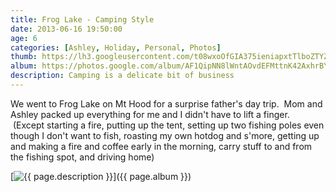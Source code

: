 ```yaml
---
title: Frog Lake - Camping Style
date: 2013-06-16 19:50:00
age: 6
categories: [Ashley, Holiday, Personal, Photos]
thumb: https://lh3.googleusercontent.com/t08wxoOfGIA375ieniapxtTlboZTYZFHQvKz8DB2M1u3AwNQdPH3lEpFnxJl1Rs4fTmsK3PzlzG83QqgxscsusMbJY7qE-wcVvbGm5XKfoo-cQQmjZqoQhwMBlP2i8e1MxZ8OFQesDEP3y_zL5eNNv-E5NuySYLgcfDRDCdZ61nhkGeFRs_mws4tJ3gRKYE5MefKAyW8VtGgUETLY2MuOE4jt9y0GHxF7I_dy6ZYxwM55amw4v0F5Fqbm3oKL50IAlY45JFe7mxLySVmqmEZQi-gFdEZLuxbUjbjJQaAbCSDf5ZHe3PISTBytk78fql8dAesMAGQp18GJPOtNagulCl85FVxjAM9TTz5-fLbWj_VD4SUUVudj1XBcGPjGJQiIz3lkdeR1ZnBxxho6-qshlu2XuYmFZ1Hxla72YokOF2KAM8vHkLm4CGKslJblvJA3HurWJ1U7WTZRjuNLwpNqV08Adx4404TLTW8-iSX6CCxf6I7RFOGBPklNuOrvd-JykiHXaJs1bsTND8w68lUuX3zvQeNZ7g-2pw0Q-eJnVrt0RVNOLNWc3E0SFcrerrUCLRcRCOazBAx7bGKiTwH9-CMh1X5K6BsrAefAXusleIkVtnjNvwdMdne3L4elIpkyghYp5g6KdnX8qzf3hZpJOVUUA=s250-k-no
album: https://photos.google.com/album/AF1QipNN8lWntAOvdEFMttnK42AxhrBYbJ8plOX8ivTo
description: Camping is a delicate bit of business
---
```

We went to Frog Lake on Mt Hood for a surprise father's day trip.  Mom and Ashley packed up everything for me and I didn't have to lift a finger.  (Except starting a fire, putting up the tent, setting up two fishing poles even though I don't want to fish, roasting my own hotdog and s'more, getting up and making a fire and coffee early in the morning, carry stuff to and from the fishing spot, and driving home)

[<img src="{{ page.thumb }}" alt="{{ page.description }}" class="wyseguys-album"/>]({{ page.album }})